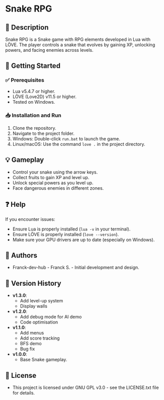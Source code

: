 # Snake RPG
## 📌 Description
Snake RPG is a Snake game with RPG elements developed in Lua with LÖVE.
The player controls a snake that evolves by gaining XP, unlocking powers, and facing enemies across levels.

## 🚀 Getting Started
### ✅ Prerequisites
   - Lua v5.4.7 or higher.
   - LÖVE (Love2D) v11.5 or higher.
   - Tested on Windows.

### 📥 Installation and Run
1. Clone the repository.
2. Navigate to the project folder.
3. Windows: Double-click `run.bat` to launch the game.
4. Linux/macOS: Use the command `love .` in the project directory.

## 💡 Gameplay
- Control your snake using the arrow keys.
- Collect fruits to gain XP and level up.
- Unlock special powers as you level up.
- Face dangerous enemies in different zones.

## ❓ Help
If you encounter issues:
   - Ensure Lua is properly installed (`lua -v` in your terminal).
   - Ensure LÖVE is properly installed (`love --version`).
   - Make sure your GPU drivers are up to date (especially on Windows).

## 👥 Authors
- Franck-dev-hub - Franck S. - Initial development and design.

## 📝 Version History
- **v1.3.0**:
  - Add level-up system
  - Display walls
- **v1.2.0**:
  - Add debug mode for AI demo
  - Code optimisation
- **v1.1.0**:
  - Add menus
  - Add score tracking
  - BFS demo
  - Bug fix
- **v1.0.0**:
  - Base Snake gameplay.

## 📜 License
- This project is licensed under GNU GPL v3.0 - see the LICENSE.txt file for details.